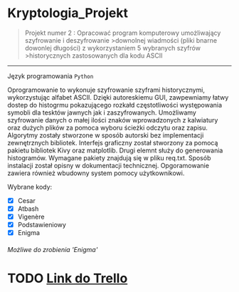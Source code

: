 # Kryptologia_Projekt


>Projekt numer 2 : Opracować program komputerowy umożliwający szyfrowanie i deszyfrowanie >downolnej wiadmości (pliki bnarne dowonlej długości) z wykorzystaniem 5 wybranych szyfrów >historycznych zastosowanych dla kodu ASCII
---------------------------------

Język programowania `Python`

Oprogramowanie to wykonuje szyfrowanie szyframi historycznymi, wykorzystując alfabet ASCII. Dzięki autoreskiemu GUI, zawpewniamy łatwy dostep do histogrmu pokazującego rozkałd częstotliwości występowania symobli dla tesktów jawnych jak i zaszyfrowanych. Umożliwamy szyfrowanie danych o małej ilości znaków wprowadzonych z kalwiatury oraz dużych plików za pomoca wyboru ścieżki odczytu oraz zapisu. Algorytmy zostały stworzone w sposób autorski bez implementacji zewnętrznych bibliotek.
Interfejs graficzny został stworzony za pomocą pakietu bibliotek Kivy oraz matplotlib. Drugi elemnt służy do generowania histogramów. Wymagane pakiety znajdują się w pliku req.txt. Sposób instalacji został opisny w dokumentacji technicznej. Opgoramowanie zawiera również wbudowny system pomocy użytkownikowi.


Wybrane kody:
- [x] Cesar
- [x] Atbash
- [x] Vigenère
- [x] Podstawieniowy
- [x] Enigma

###### Możliwe do zrobienia 'Enigma'

TODO [Link do Trello](https://trello.com/invite/projektkryptologia/ATTI49d7d44d2b7ec85af561c16677f973a8D20CFADB)
=======

